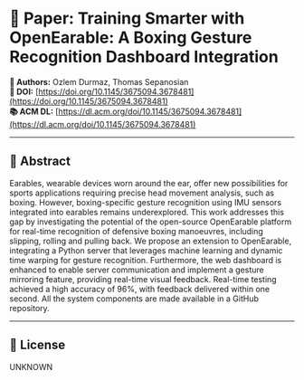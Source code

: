 # 📄 Paper: Training Smarter with OpenEarable: A Boxing Gesture Recognition Dashboard Integration

**👥 Authors:** Ozlem Durmaz, Thomas Sepanosian  
**🔗 DOI:** [https://doi.org/10.1145/3675094.3678481](https://doi.org/10.1145/3675094.3678481)  
**📚 ACM DL:** [https://dl.acm.org/doi/10.1145/3675094.3678481](https://dl.acm.org/doi/10.1145/3675094.3678481)

---

## 📄 Abstract
Earables, wearable devices worn around the ear, offer new possibilities for sports applications requiring precise head movement analysis, such as boxing. However, boxing-specific gesture recognition using IMU sensors integrated into earables remains underexplored. This work addresses this gap by investigating the potential of the open-source OpenEarable platform for real-time recognition of defensive boxing manoeuvres, including slipping, rolling and pulling back. We propose an extension to OpenEarable, integrating a Python server that leverages machine learning and dynamic time warping for gesture recognition. Furthermore, the web dashboard is enhanced to enable server communication and implement a gesture mirroring feature, providing real-time visual feedback. Real-time testing achieved a high accuracy of 96%, with feedback delivered within one second. All the system components are made available in a GitHub repository.


---

## 🪪 License

UNKNOWN
